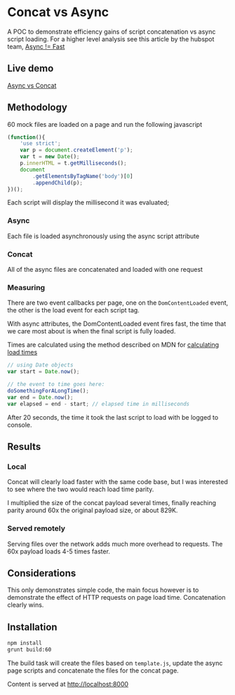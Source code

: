 
# Concat vs Async

A POC to demonstrate efficiency gains of script concatenation vs async script loading. For a higher level analysis see this article by the hubspot team, [Async != Fast](http://dev.hubspot.com/blog/async-fast)

## Live demo

[Async vs Concat](http://danemacaulay.github.io/concat-vs-async/)

## Methodology
60 mock files are loaded on a page and run the following javascript

```js
(function(){
    'use strict';
    var p = document.createElement('p');
    var t = new Date();
    p.innerHTML = t.getMilliseconds();
    document
        .getElementsByTagName('body')[0]
        .appendChild(p);
})();
```

Each script will display the millisecond it was evaluated;

### Async
Each file is loaded asynchronously using the async script attribute

### Concat
All of the async files are concatenated and loaded with one request

### Measuring
There are two event callbacks per page, one on the ``DomContentLoaded`` event, the other is the load event for each script tag.

With async attributes, the DomContentLoaded event fires fast, the time that we care most about is when the final script is fully loaded.

Times are calculated using the method described on MDN for [calculating load times](https://developer.mozilla.org/en-US/docs/Web/JavaScript/Reference/Global_Objects/Date#Example:_Calculating_elapsed_time)

```js
// using Date objects
var start = Date.now();

// the event to time goes here:
doSomethingForALongTime();
var end = Date.now();
var elapsed = end - start; // elapsed time in milliseconds

```

After 20 seconds, the time it took the last script to load with be logged to console.

## Results

### Local

Concat will clearly load faster with the same code base, but I was interested to see where the two would reach load time parity. 

I multiplied the size of the concat payload several times, finally reaching parity around 60x the original payload size, or about 829K.

### Served remotely

Serving files over the network adds much more overhead to requests. The 60x payload loads 4-5 times faster.

## Considerations

This only demonstrates simple code, the main focus however is to demonstrate the effect of HTTP requests on page load time. Concatenation clearly wins.

## Installation

```bash
npm install
grunt build:60
```

The build task will create the files based on ``template.js``, update the async page scripts and concatenate the files for the concat page. 

Content is served at [http://localhost:8000](http://localhost:8000)
